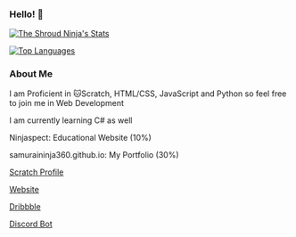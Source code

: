 ### Hello! 👋

[![The Shroud Ninja's Stats](https://github-readme-stats.vercel.app/api?username=samuraininja360&theme=dark&show_icons=true&icon_color=0068ff&bg_color=0d1117&text_color=cccccc&title_color=0068ff&hide_border=true)](https://ninjaspect.github.io)

[![Top Languages](https://github-readme-stats.vercel.app/api/top-langs/?username=samuraininja360&title_color=0068ff&bg_color=0d1117&text_color=ffffff&layout=compact&hide_border=true)](https://github.com/samuraininja360.gitihub.io)

### About Me

I am Proficient in 🐱Scratch, HTML/CSS, JavaScript and Python so feel free to join me in Web Development

I am currently learning C# as well

Ninjaspect: Educational Website (10%)

samuraininja360.github.io: My Portfolio (30%)

[Scratch Profile](https://scratch.mit.edu/users/samuraininja360)

[Website](https://samuraininja360.github.io)

[Dribbble](https://dribbble.com/Ninja360)

[Discord Bot](https://github.com/samuraininja360/shroud-ninja.js)
<!--
**samuraininja360/samuraininja360** is a ✨ _special_ ✨ repository because its `README.md` (this file) appears on your GitHub profile.

Here are some ideas to get you started:

- 🔭 I’m currently working on ...
- 🌱 I’m currently learning ...
- 👯 I’m looking to collaborate on ...
- 🤔 I’m looking for help with ...
- 💬 Ask me about ...
- 📫 How to reach me: ...
- 😄 Pronouns: ...
- ⚡ Fun fact: ...
-->
